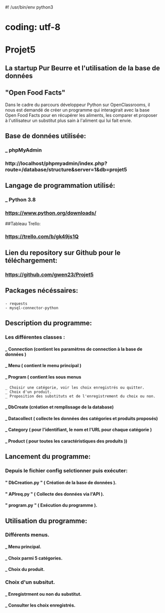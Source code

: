 #! /usr/bin/env python3
# coding: utf-8


# Projet5

## La startup Pur Beurre et l'utilisation de la base de données 
##  "Open Food Facts"
  Dans le cadre du parcours développeur Python sur OpenClassrooms,
  il nous est demandé de créer un programme qui interagirait avec
  la base Open Food Facts pour en récupérer les aliments, les comparer
  et proposer à l'utilisateur un substitut plus sain à l'aliment
  qui lui fait envie.

## Base de données utilisée:
### _ phpMyAdmin
### http://localhost/phpmyadmin/index.php?route=/database/structure&server=1&db=projet5

## Langage de programmation utilisé:
### _ Python 3.8
### https://www.python.org/downloads/

##Tableau Trello:
### https://trello.com/b/gk49js1Q

## Lien du repository sur Github pour le téléchargement:
### https://github.com/gwen23/Projet5

## Packages nécéssaires:
### 
    - requests 
    - mysql-connector-python  


## Description du programme:
### Les différentes classes :
#### _ Connection (contient les paramètres de connection à la base de données )
#### _ Menu ( contient le menu principal )
#### _ Program ( contient les sous menus 
    _ Choisir une catégorie, voir les choix enregistrés ou quitter. 
    _ Choix d'un produit.
    _ Proposition des substituts et de l'enregistrement du choix ou non. 
#### _ DbCreate (création et remplissage de la database)
#### _ Datacollect ( collecte les données des catégories et produits proposés)
#### _ Category ( pour l'identifiant, le nom et l'URL pour chaque catégorie )
#### _ Product ( pour toutes les caractéristiques des produits ))

## Lancement du programme:
### Depuis le fichier config selctionner puis exécuter:
#### " DbCreation.py " ( Création de la base de données ).
#### " APIreq.py " ( Collecte des données via l'API ).
#### " program.py " ( Exécution du programme ).


## Utilisation du programme:
### Différents menus.
#### _ Menu principal.
#### _ Choix parmi 5 catégories.
#### _ Choix du produit.
### Choix d'un subsitut.
#### _ Enregistrment ou non du substitut.
#### _ Consulter les choix enregistrés.








